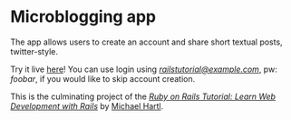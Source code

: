 # Microblogging app

The app allows users to create an account and share short textual posts, twitter-style.

Try it live [here](https://railstutorial-microblogger.herokuapp.com/)! You can use login using *railstutorial@example.com*, pw: *foobar*, if you would like to skip account creation.

This is the culminating project of the [*Ruby on Rails Tutorial: Learn Web Development with Rails*](http://www.railstutorial.org/) by [Michael Hartl](http://www.michaelhartl.com/).